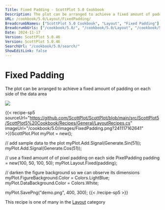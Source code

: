```yaml
---
Title: Fixed Padding - ScottPlot 5.0 Cookbook
Description: The plot can be arranged to achieve a fixed amount of padding on each side of the data area
URL: /cookbook/5.0/Layout/FixedPadding/
BreadcrumbNames: ["ScottPlot 5.0 Cookbook", "Layout", "Fixed Padding"]
BreadcrumbUrls: ["/cookbook/5.0/", "/cookbook/5.0/Layout", "/cookbook/5.0/Layout/FixedPadding"]
Date: 2024-11-17
Version: ScottPlot 5.0.46
Version: ScottPlot 5.0.46
SearchUrl: "/cookbook/5.0/search/"
ShowEditLink: false
---
```



<div class='d-flex align-items-center mt-5'>
<h1 class='me-2 text-dark my-0 border-0'>Fixed Padding</h1>
</div>

The plot can be arranged to achieve a fixed amount of padding on each side of the data area

[![](/cookbook/5.0/images/FixedPadding.png?241117162641)](/cookbook/5.0/images/FixedPadding.png?241117162641)

{{< recipe-sp5 sourceUrl="https://github.com/ScottPlot/ScottPlot/blob/main/src/ScottPlot5/ScottPlot5%20Cookbook/Recipes/General/LayoutRecipes.cs" imageUrl="/cookbook/5.0/images/FixedPadding.png?241117162641" >}}ScottPlot.Plot myPlot = new();

// add sample data to the plot
myPlot.Add.Signal(Generate.Sin(51));
myPlot.Add.Signal(Generate.Cos(51));

// use a fixed amount of of pixel padding on each side
PixelPadding padding = new(100, 50, 100, 50);
myPlot.Layout.Fixed(padding);

// darken the figure background so we can observe its dimensions
myPlot.FigureBackground.Color = Colors.LightBlue;
myPlot.DataBackground.Color = Colors.White;

myPlot.SavePng("demo.png", 400, 300);
{{< /recipe-sp5 >}}

<div class='my-5 text-center'>This recipe is one of many in the <a href='/cookbook/5.0/Layout'>Layout</a> category</div>


